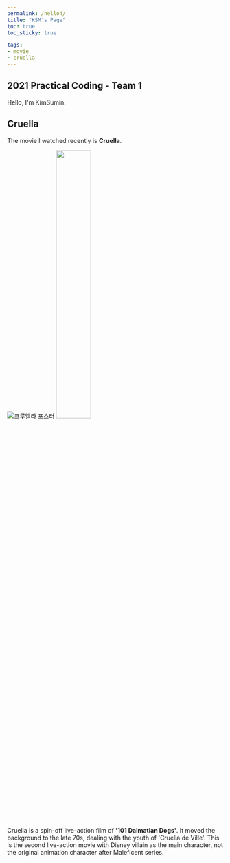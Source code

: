 ```yaml
---
permalink: /hello4/
title: "KSM's Page"
toc: true
toc_sticky: true

tags:
- movie
- cruella
---
```


## 2021 Practical Coding - Team 1

Hello, I'm KimSumin.

## Cruella
The movie I watched recently is **Cruella**.

![크루엘라 포스터](https://movie-phinf.pstatic.net/20210512_139/1620799657168vGIqq_JPEG/movie_image.jpg)
<img src = "https://movie-phinf.pstatic.net/20210512_139/1620799657168vGIqq_JPEG/movie_image.jpg" width="40%">

Cruella is a spin-off live-action film of **'101 Dalmatian Dogs'**. It moved the background to the late 70s, dealing with the youth of 'Cruella de Ville'. This is the second live-action movie with Disney villain as the main character, not the original animation character after Maleficent series.
